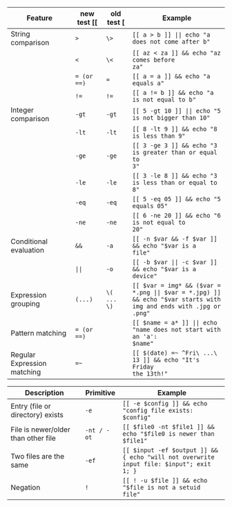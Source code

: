 
|**Feature**|**new test** [[|**old test** [|**Example**|
|--|--|--|--|
|String comparison|<code>></code>|<code>\\></code>|<code>[[ a > b ]] \|\| echo "a does not come after b"</code>|
||<code><|<code>\\<</code>|<code>[[ az < za ]] && echo "az comes before za"</code>|
||<code>= (or ==)</code>|<code>=</code>|<code>[[ a = a ]] && echo "a equals a"</code>|
||<code>!=</code>|<code>!=</code>|<code>[[ a != b ]] && echo "a is not equal to b"</code>|
|Integer comparison|<code>-gt</code>|<code>-gt</code>|<code>[[ 5 -gt 10 ]] \|\| echo "5 is not bigger than 10"</code>|
||<code>-lt</code>|<code>-lt</code>|<code>[[ 8 -lt 9 ]] && echo "8 is less than 9"</code>|
||<code>-ge</code>|<code>-ge</code>|<code>[[ 3 -ge 3 ]] && echo "3 is greater than or equal to 3"</code>|
||<code>-le</code>|<code>-le</code>|<code>[[ 3 -le 8 ]] && echo "3 is less than or equal to 8"</code>|
||<code>-eq</code>|<code>-eq</code>|<code>[[ 5 -eq 05 ]] && echo "5 equals 05"</code>|
||<code>-ne</code>|<code>-ne</code>|<code>[[ 6 -ne 20 ]] && echo "6 is not equal to 20"</code>|
|Conditional evaluation|<code>&&</code>|<code>-a</code>|<code>[[ -n \$var && -f \$var ]] && echo "$var is a file"</code>|
||<code>\|\|</code>|<code>-o</code>|<code>[[ -b \$var \|\| -c \$var ]] && echo "\$var is a device"</code>|
|Expression grouping|<code>(...)</code>|<code>\\( ... \\)</code>|<code>[[ \$var = img* && (\$var = *.png \|\| \$var = *.jpg) ]] && echo "\$var starts with img and ends with .jpg or .png"</code>|
|Pattern matching|<code>= (or ==)</code>||<code>[[ \$name = a* ]] \|\| echo "name does not start with an 'a': \$name"</code>|
|Regular Expression matching|<code>=~</code>||<code>[[ \$(date) =~ ^Fri\\ ...\\ 13 ]] && echo "It's Friday the 13th!"</code>|


|**Description**|**Primitive**|**Example**|
|--|--|--|
|Entry \(file or directory\) exists|<code>-e</code>|<code>[[ -e $config ]] && echo "config file exists: $config"</code>|
|File is newer/older than other file|<code>-nt / -ot</code>|<code>[[ $file0 -nt $file1 ]] && echo "$file0 is newer than $file1"<code>|
|Two files are the same|<code>-ef</code>|<code>[[ $input -ef $output ]] && { echo "will not overwrite input file: $input"; exit 1; }</code>|
|Negation|<code>!</code>|<code>[[ ! -u $file ]] && echo "$file is not a setuid file"</code>|
